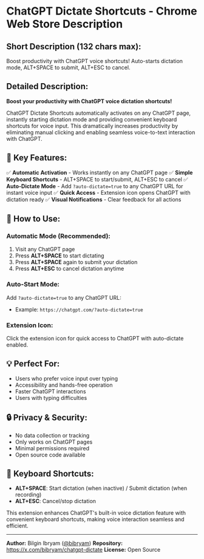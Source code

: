 # ChatGPT Dictate Shortcuts - Chrome Web Store Description

## Short Description (132 chars max):
Boost productivity with ChatGPT voice shortcuts! Auto-starts dictation mode, ALT+SPACE to submit, ALT+ESC to cancel.

## Detailed Description:

**Boost your productivity with ChatGPT voice dictation shortcuts!**

ChatGPT Dictate Shortcuts automatically activates on any ChatGPT page, instantly starting dictation mode and providing convenient keyboard shortcuts for voice input. This dramatically increases productivity by eliminating manual clicking and enabling seamless voice-to-text interaction with ChatGPT.

## 🎯 **Key Features:**

✅ **Automatic Activation** - Works instantly on any ChatGPT page
✅ **Simple Keyboard Shortcuts** - ALT+SPACE to start/submit, ALT+ESC to cancel
✅ **Auto-Dictate Mode** - Add `?auto-dictate=true` to any ChatGPT URL for instant voice input
✅ **Quick Access** - Extension icon opens ChatGPT with dictation ready
✅ **Visual Notifications** - Clear feedback for all actions

## 🚀 **How to Use:**

### **Automatic Mode (Recommended):**
1. Visit any ChatGPT page
2. Press **ALT+SPACE** to start dictating
3. Press **ALT+SPACE** again to submit your dictation
4. Press **ALT+ESC** to cancel dictation anytime

### **Auto-Start Mode:**
Add `?auto-dictate=true` to any ChatGPT URL:
- Example: `https://chatgpt.com/?auto-dictate=true`

### **Extension Icon:**
Click the extension icon for quick access to ChatGPT with auto-dictate enabled.

## 💡 **Perfect For:**
- Users who prefer voice input over typing
- Accessibility and hands-free operation
- Faster ChatGPT interactions
- Users with typing difficulties

## 🔒 **Privacy & Security:**
- No data collection or tracking
- Only works on ChatGPT pages
- Minimal permissions required
- Open source code available

## 📝 **Keyboard Shortcuts:**
- **ALT+SPACE**: Start dictation (when inactive) / Submit dictation (when recording)
- **ALT+ESC**: Cancel/stop dictation

This extension enhances ChatGPT's built-in voice dictation feature with convenient keyboard shortcuts, making voice interaction seamless and efficient.

---

**Author:** Bilgin Ibryam ([@bibryam](https://x.com/bibryam))
**Repository:** https://x.com/bibryam/chatgpt-dictate
**License:** Open Source 